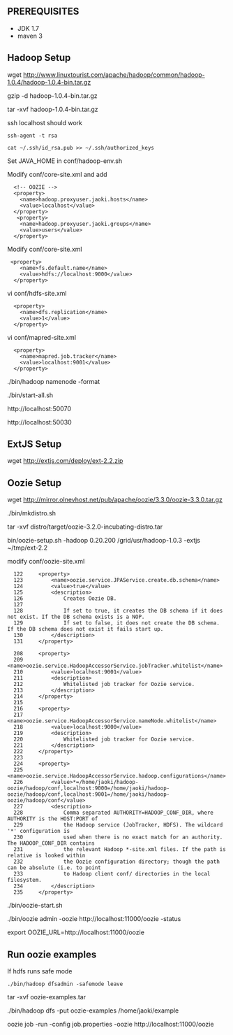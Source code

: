 PREREQUISITES
---------------------
- JDK 1.7
- maven 3


Hadoop Setup
--------------------------

wget http://www.linuxtourist.com/apache/hadoop/common/hadoop-1.0.4/hadoop-1.0.4-bin.tar.gz

gzip -d hadoop-1.0.4-bin.tar.gz

tar -xvf hadoop-1.0.4-bin.tar.gz


ssh localhost should work

	ssh-agent -t rsa

	cat ~/.ssh/id_rsa.pub >> ~/.ssh/authorized_keys


Set JAVA_HOME in conf/hadoop-env.sh

Modify conf/core-site.xml and add 

      <!-- OOZIE -->
      <property>
        <name>hadoop.proxyuser.jaoki.hosts</name>
        <value>localhost</value>
      </property>
       <property>
        <name>hadoop.proxyuser.jaoki.groups</name>
        <value>users</value>
      </property>


Modify conf/core-site.xml

     <property>
        <name>fs.default.name</name>
        <value>hdfs://localhost:9000</value>
      </property>

vi conf/hdfs-site.xml

      <property>
        <name>dfs.replication</name>
        <value>1</value>
      </property>

vi conf/mapred-site.xml

      <property>
        <name>mapred.job.tracker</name>
        <value>localhost:9001</value>
      </property>

./bin/hadoop namenode -format

./bin/start-all.sh

http://localhost:50070 

http://localhost:50030


ExtJS Setup
--------------------------
wget http://extjs.com/deploy/ext-2.2.zip


Oozie Setup
--------------------------

wget http://mirror.olnevhost.net/pub/apache/oozie/3.3.0/oozie-3.3.0.tar.gz

./bin/mkdistro.sh

tar -xvf distro/target/oozie-3.2.0-incubating-distro.tar

bin/oozie-setup.sh -hadoop 0.20.200 /grid/usr/hadoop-1.0.3 -extjs ~/tmp/ext-2.2

modify conf/oozie-site.xml

      122     <property>
      123         <name>oozie.service.JPAService.create.db.schema</name>
      124         <value>true</value>
      125         <description>
      126             Creates Oozie DB.
      127
      128             If set to true, it creates the DB schema if it does not exist. If the DB schema exists is a NOP.
      129             If set to false, it does not create the DB schema. If the DB schema does not exist it fails start up.
      130         </description>
      131     </property>
      
      208     <property>
      209         <name>oozie.service.HadoopAccessorService.jobTracker.whitelist</name>
      210         <value>localhost:9001</value>
      211         <description>
      212             Whitelisted job tracker for Oozie service.
      213         </description>
      214     </property>
      215
      216     <property>
      217         <name>oozie.service.HadoopAccessorService.nameNode.whitelist</name>
      218         <value>localhost:9000</value>
      219         <description>
      220             Whitelisted job tracker for Oozie service.
      221         </description>
      222     </property>
      223
      224     <property>
      225         <name>oozie.service.HadoopAccessorService.hadoop.configurations</name>
      226         <value>*=/home/jaoki/hadoop-oozie/hadoop/conf,localhost:9000=/home/jaoki/hadoop-oozie/hadoop/conf,localhost:9001=/home/jaoki/hadoop-oozie/hadoop/conf</value>
      227         <description>
      228             Comma separated AUTHORITY=HADOOP_CONF_DIR, where AUTHORITY is the HOST:PORT of
      229             the Hadoop service (JobTracker, HDFS). The wildcard '*' configuration is
      230             used when there is no exact match for an authority. The HADOOP_CONF_DIR contains
      231             the relevant Hadoop *-site.xml files. If the path is relative is looked within
      232             the Oozie configuration directory; though the path can be absolute (i.e. to point
      233             to Hadoop client conf/ directories in the local filesystem.
      234         </description>
      235     </property>


./bin/oozie-start.sh

./bin/oozie admin -oozie http://localhost:11000/oozie -status

export OOZIE_URL=http://localhost:11000/oozie


Run oozie examples
--------------------------

If hdfs runs safe mode

    ./bin/hadoop dfsadmin -safemode leave

tar -xvf oozie-examples.tar

./bin/hadoop dfs -put oozie-examples /home/jaoki/example

oozie job -run -config job.properties -oozie http://localhost:11000/oozie


